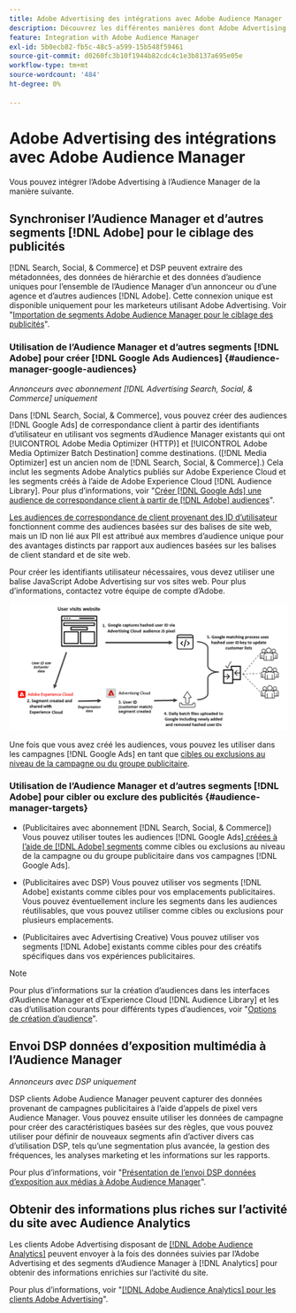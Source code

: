 ```yaml
---
title: Adobe Advertising des intégrations avec Adobe Audience Manager
description: Découvrez les différentes manières dont Adobe Advertising peut exchange des données avec Adobe Audience Manager.
feature: Integration with Adobe Audience Manager
exl-id: 5b0ecb82-fb5c-48c5-a599-15b548f59461
source-git-commit: d0260fc3b10f1944b82cdc4c1e3b8137a695e05e
workflow-type: tm+mt
source-wordcount: '484'
ht-degree: 0%

---
```


# Adobe Advertising des intégrations avec Adobe Audience Manager

Vous pouvez intégrer l’Adobe Advertising à l’Audience Manager de la manière suivante.

## Synchroniser l’Audience Manager et d’autres segments [!DNL Adobe] pour le ciblage des publicités

[!DNL Search, Social, & Commerce] et DSP peuvent extraire des métadonnées, des données de hiérarchie et des données d’audience uniques pour l’ensemble de l’Audience Manager d’un annonceur ou d’une agence et d’autres audiences [!DNL Adobe]. Cette connexion unique est disponible uniquement pour les marketeurs utilisant Adobe Advertising. Voir &quot;[Importation de segments Adobe Audience Manager pour le ciblage des publicités](/help/integrations/audience-manager/import-audiences.md)&quot;.

### Utilisation de l’Audience Manager et d’autres segments [!DNL Adobe] pour créer [!DNL Google Ads Audiences] {#audience-manager-google-audiences}

*Annonceurs avec abonnement [!DNL Advertising Search, Social, & Commerce] uniquement*

Dans [!DNL Search, Social, & Commerce], vous pouvez créer des audiences [!DNL Google Ads] de correspondance client à partir des identifiants d’utilisateur en utilisant vos segments d’Audience Manager existants qui ont [!UICONTROL Adobe Media Optimizer (HTTP)] et [!UICONTROL Adobe Media Optimizer Batch Destination] comme destinations. ([!DNL Media Optimizer] est un ancien nom de [!DNL Search, Social, & Commerce].) Cela inclut les segments Adobe Analytics publiés sur Adobe Experience Cloud et les segments créés à l’aide de Adobe Experience Cloud [!DNL Audience Library]. Pour plus d’informations, voir &quot;[Créer [!DNL Google Ads] une audience de correspondance client à partir de [!DNL Adobe] audiences](/help/search-social-commerce/campaign-management/campaigns/google-audience-from-adobe-audience.md)&quot;.

[Les audiences de correspondance de client provenant des ID d’utilisateur](https://support.google.com/google-ads/answer/9199250) fonctionnent comme des audiences basées sur des balises de site web, mais un ID non lié aux PII est attribué aux membres d’audience unique pour des avantages distincts par rapport aux audiences basées sur les balises de client standard et de site web.

Pour créer les identifiants utilisateur nécessaires, vous devez utiliser une balise JavaScript Adobe Advertising <!-- with a user ID parameter --> sur vos sites web. Pour plus d’informations, contactez votre équipe de compte d’Adobe.

![processus de création de segment](/help/integrations/assets/ad_search_user_id_pic.png)

Une fois que vous avez créé les audiences, vous pouvez les utiliser dans les campagnes [!DNL Google Ads] en tant que [cibles ou exclusions au niveau de la campagne ou du groupe publicitaire](#audience-manager-targets).

### Utilisation de l’Audience Manager et d’autres segments [!DNL Adobe] pour cibler ou exclure des publicités {#audience-manager-targets}

* (Publicitaires avec abonnement [!DNL Search, Social, & Commerce]) Vous pouvez utiliser toutes les audiences [!DNL Google Ads] [&#x200B; créées à l’aide de  [!DNL Adobe] segments](#audience-manager-google-audiences) comme cibles ou exclusions au niveau de la campagne ou du groupe publicitaire dans vos campagnes [!DNL Google Ads].

* (Publicitaires avec DSP) Vous pouvez utiliser vos segments [!DNL Adobe] existants comme cibles pour vos emplacements publicitaires. Vous pouvez éventuellement inclure les segments dans les audiences réutilisables, que vous pouvez utiliser comme cibles ou exclusions pour plusieurs emplacements.

* (Publicitaires avec Advertising Creative) Vous pouvez utiliser vos segments [!DNL Adobe] existants comme cibles pour des créatifs spécifiques dans vos expériences publicitaires.

>[!NOTE]
>
>Pour plus d’informations sur la création d’audiences dans les interfaces d’Audience Manager et d’Experience Cloud [!DNL Audience Library] et les cas d’utilisation courants pour différents types d’audiences, voir &quot;[Options de création d’audience](https://experienceleague.adobe.com/docs/experience-cloud-kcs/kbarticles/KA-16471.html?lang=fr)&quot;.

## Envoi DSP données d’exposition multimédia à l’Audience Manager

*Annonceurs avec DSP uniquement*

DSP clients Adobe Audience Manager peuvent capturer des données provenant de campagnes publicitaires à l’aide d’appels de pixel vers Audience Manager. Vous pouvez ensuite utiliser les données de campagne pour créer des caractéristiques basées sur des règles, que vous pouvez utiliser pour définir de nouveaux segments afin d’activer divers cas d’utilisation DSP, tels qu’une segmentation plus avancée, la gestion des fréquences, les analyses marketing et les informations sur les rapports.

Pour plus d’informations, voir &quot;[Présentation de l’envoi DSP données d’exposition aux médias à Adobe Audience Manager](/help/integrations/audience-manager/media-data-integration/overview.md)&quot;.

## Obtenir des informations plus riches sur l’activité du site avec Audience Analytics

Les clients Adobe Advertising disposant de [[!DNL Adobe Audience Analytics]](https://experienceleague.adobe.com/docs/analytics/integration/audience-analytics/mc-audiences-aam.html?lang=fr) peuvent envoyer à la fois des données suivies par l’Adobe Advertising et des segments d’Audience Manager à [!DNL Analytics] pour obtenir des informations enrichies sur l’activité du site.

Pour plus d’informations, voir &quot;[[!DNL Adobe Audience Analytics] pour les clients Adobe Advertising](/help/integrations/audience-manager/audience-analytics.md)&quot;.
